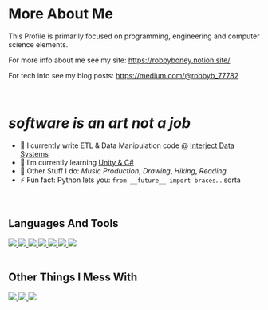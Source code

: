 # More About Me
This Profile is primarily focused on programming, engineering and computer science elements. 

For more info about me see my site:
https://robbyboney.notion.site/

For tech info see my blog posts:
https://medium.com/@robbyb_77782

<br>

# _software is an art not a job_ 

- 🐍 I currently write ETL & Data Manipulation code @ [Interject Data Systems](http://gointerject.com/)
- 🌱 I’m currently learning [Unity & C#](https://unity.com/)
- 🌟 Other Stuff I do: _Music Production_, _Drawing_, _Hiking_, _Reading_
- ⚡ Fun fact: Python lets you: `from __future__ import braces`... sorta

<br>


## Languages And Tools

<a href="https://www.python.org/">
    <img src="https://img.shields.io/badge/Python-black?color=black&style=for-the-badge&logo=Python"/>
</a>
<a href="https://git-scm.com/">
    <img src="https://img.shields.io/badge/Git-black?color=black&style=for-the-badge&logo=Git"/>
</a>
<a href="https://www.gitlab.com/">
    <img src="https://img.shields.io/badge/Gitlab-black?color=black&style=for-the-badge&logo=Gitlab"/>
</a>
<a href="https://www.rust-lang.org/">
    <img src="https://img.shields.io/badge/Rust-black?color=black&style=for-the-badge&logo=Rust"/>
</a>
<a href="https://www.rust-lang.org/">
    <img src="https://img.shields.io/badge/VSCode-black?style=for-the-badge&logo=Visual-Studio-Code&logoColor=blue"/>
</a>
<a href="https://www.rust-lang.org/">
    <img src="https://img.shields.io/badge/Jupyter-black?style=for-the-badge&logo=Jupyter"/>
</a>
<a href="https://www.rust-lang.org/">
    <img src="https://img.shields.io/badge/Pytest-black?style=for-the-badge&logo=Python&logoColor=blue"/>
</a>

<br>
<br>

## Other Things I Mess With

<a href="https://www.blender.org/">
    <img src="https://img.shields.io/badge/Blender-black?color=black&style=for-the-badge&logo=Blender"/>
</a>
<a href="https://www.gatsbyjs.org/">
    <img src="https://img.shields.io/badge/Gatsby-black?color=black&style=for-the-badge&logo=Gatsby"/>
</a>
<a href="https://vuejs.org/">
    <img src="https://img.shields.io/badge/Vue.js-black?color=black&style=for-the-badge&logo=Vue.js"/>
</a>


